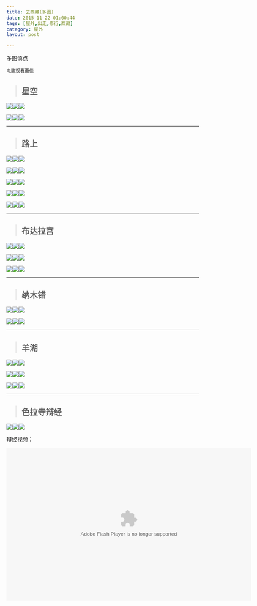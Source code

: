 ```yaml
---
title: 去西藏(多图)  
date: 2015-11-22 01:00:44  
tags: [屋外,出走,修行,西藏]  
category: 屋外  
layout: post  

---
```


多图慎点

`电脑观看更佳`

> ## 星空

[![](http://aevit.qiniudn.com/to_tibet_starry_sky_0.JPG?imageView2/1/w/200/h/200)](http://aevit.qiniudn.com/to_tibet_starry_sky_0.JPG)[![](http://aevit.qiniudn.com/to_tibet_starry_sky_1.JPG?imageView2/1/w/200/h/200)](http://aevit.qiniudn.com/to_tibet_starry_sky_1.JPG)[![](http://aevit.qiniudn.com/to_tibet_starry_sky_2.JPG?imageView2/1/w/200/h/200)](http://aevit.qiniudn.com/to_tibet_starry_sky_2.JPG)

<!--more-->

[![](http://aevit.qiniudn.com/to_tibet_starry_sky_3.JPG?imageView2/1/w/200/h/200)](http://aevit.qiniudn.com/to_tibet_starry_sky_3.JPG)[![](http://aevit.qiniudn.com/to_tibet_starry_sky_4.JPG?imageView2/1/w/200/h/200)](http://aevit.qiniudn.com/to_tibet_starry_sky_4.JPG)[![](http://aevit.qiniudn.com/to_tibet_starry_sky_5.JPG?imageView2/1/w/200/h/200)](http://aevit.qiniudn.com/to_tibet_starry_sky_5.JPG)

* * *

> ## 路上

[![](http://aevit.qiniudn.com/to_tibet_on_the_way_0.JPG?imageView2/1/w/200/h/200)](http://aevit.qiniudn.com/to_tibet_on_the_way_0.JPG)[![](http://aevit.qiniudn.com/to_tibet_on_the_way_1.JPG?imageView2/1/w/200/h/200)](http://aevit.qiniudn.com/to_tibet_on_the_way_1.JPG)[![](http://aevit.qiniudn.com/to_tibet_on_the_way_2.JPG?imageView2/1/w/200/h/200)](http://aevit.qiniudn.com/to_tibet_on_the_way_2.JPG)

[![](http://aevit.qiniudn.com/to_tibet_on_the_way_3.JPG?imageView2/1/w/200/h/200)](http://aevit.qiniudn.com/to_tibet_on_the_way_3.JPG)[![](http://aevit.qiniudn.com/to_tibet_on_the_way_4.JPG?imageView2/1/w/200/h/200)](http://aevit.qiniudn.com/to_tibet_on_the_way_4.JPG)[![](http://aevit.qiniudn.com/to_tibet_on_the_way_5.JPG?imageView2/1/w/200/h/200)](http://aevit.qiniudn.com/to_tibet_on_the_way_5.JPG)

[![](http://aevit.qiniudn.com/to_tibet_on_the_way_6.JPG?imageView2/1/w/200/h/200)](http://aevit.qiniudn.com/to_tibet_on_the_way_6.JPG)[![](http://aevit.qiniudn.com/to_tibet_on_the_way_7.JPG?imageView2/1/w/200/h/200)](http://aevit.qiniudn.com/to_tibet_on_the_way_7.JPG)[![](http://aevit.qiniudn.com/to_tibet_on_the_way_8.JPG?imageView2/1/w/200/h/200)](http://aevit.qiniudn.com/to_tibet_on_the_way_8.JPG)

[![](http://aevit.qiniudn.com/to_tibet_on_the_way_9.JPG?imageView2/1/w/200/h/200)](http://aevit.qiniudn.com/to_tibet_on_the_way_9.JPG)[![](http://aevit.qiniudn.com/to_tibet_on_the_way_10.JPG?imageView2/1/w/200/h/200)](http://aevit.qiniudn.com/to_tibet_on_the_way_10.JPG)[![](http://aevit.qiniudn.com/to_tibet_on_the_way_11.JPG?imageView2/1/w/200/h/200)](http://aevit.qiniudn.com/to_tibet_on_the_way_11.JPG)

[![](http://aevit.qiniudn.com/to_tibet_on_the_way_12.JPG?imageView2/1/w/200/h/200)](http://aevit.qiniudn.com/to_tibet_on_the_way_12.JPG)[![](http://aevit.qiniudn.com/to_tibet_on_the_way_13.JPG?imageView2/1/w/200/h/200)](http://aevit.qiniudn.com/to_tibet_on_the_way_13.JPG)[![](http://aevit.qiniudn.com/to_tibet_on_the_way_14.JPG?imageView2/1/w/200/h/200)](http://aevit.qiniudn.com/to_tibet_on_the_way_14.JPG)

* * *

> ## 布达拉宫

[![](http://aevit.qiniudn.com/to_tibet_bu_da_la_gong_0.JPG?imageView2/1/w/200/h/200)](http://aevit.qiniudn.com/to_tibet_bu_da_la_gong_0.JPG)[![](http://aevit.qiniudn.com/to_tibet_bu_da_la_gong_1.JPG?imageView2/1/w/200/h/200)](http://aevit.qiniudn.com/to_tibet_bu_da_la_gong_1.JPG)[![](http://aevit.qiniudn.com/to_tibet_bu_da_la_gong_2.JPG?imageView2/1/w/200/h/200)](http://aevit.qiniudn.com/to_tibet_bu_da_la_gong_2.JPG)

[![](http://aevit.qiniudn.com/to_tibet_bu_da_la_gong_3.JPG?imageView2/1/w/200/h/200)](http://aevit.qiniudn.com/to_tibet_bu_da_la_gong_3.JPG)[![](http://aevit.qiniudn.com/to_tibet_bu_da_la_gong_4.JPG?imageView2/1/w/200/h/200)](http://aevit.qiniudn.com/to_tibet_bu_da_la_gong_4.JPG)[![](http://aevit.qiniudn.com/to_tibet_bu_da_la_gong_5.JPG?imageView2/1/w/200/h/200)](http://aevit.qiniudn.com/to_tibet_bu_da_la_gong_5.JPG)

[![](http://aevit.qiniudn.com/to_tibet_bu_da_la_gong_6.JPG?imageView2/1/w/200/h/200)](http://aevit.qiniudn.com/to_tibet_bu_da_la_gong_6.JPG)[![](http://aevit.qiniudn.com/to_tibet_bu_da_la_gong_7.JPG?imageView2/1/w/200/h/200)](http://aevit.qiniudn.com/to_tibet_bu_da_la_gong_7.JPG)[![](http://aevit.qiniudn.com/to_tibet_bu_da_la_gong_8.JPG?imageView2/1/w/200/h/200)](http://aevit.qiniudn.com/to_tibet_bu_da_la_gong_8.JPG)

* * *

> ## 纳木错

[![](http://aevit.qiniudn.com/to_tibet_na_mu_cuo_0.JPG?imageView2/1/w/200/h/200)](http://aevit.qiniudn.com/to_tibet_na_mu_cuo_0.JPG)[![](http://aevit.qiniudn.com/to_tibet_na_mu_cuo_1.JPG?imageView2/1/w/200/h/200)](http://aevit.qiniudn.com/to_tibet_na_mu_cuo_1.JPG)[![](http://aevit.qiniudn.com/to_tibet_na_mu_cuo_2.JPG?imageView2/1/w/200/h/200)](http://aevit.qiniudn.com/to_tibet_na_mu_cuo_2.JPG)

[![](http://aevit.qiniudn.com/to_tibet_na_mu_cuo_3.JPG?imageView2/1/w/200/h/200)](http://aevit.qiniudn.com/to_tibet_na_mu_cuo_3.JPG)[![](http://aevit.qiniudn.com/to_tibet_na_mu_cuo_4.JPG?imageView2/1/w/200/h/200)](http://aevit.qiniudn.com/to_tibet_na_mu_cuo_4.JPG)[![](http://aevit.qiniudn.com/to_tibet_na_mu_cuo_5.JPG?imageView2/1/w/200/h/200)](http://aevit.qiniudn.com/to_tibet_na_mu_cuo_5.JPG)

* * *

> ## 羊湖

[![](http://aevit.qiniudn.com/to_tibet_yang_hu_0.JPG?imageView2/1/w/200/h/200)](http://aevit.qiniudn.com/to_tibet_yang_hu_0.JPG)[![](http://aevit.qiniudn.com/to_tibet_yang_hu_1.jpg?imageView2/1/w/200/h/200)](http://aevit.qiniudn.com/to_tibet_yang_hu_1.jpg)[![](http://aevit.qiniudn.com/to_tibet_yang_hu_2.JPG?imageView2/1/w/200/h/200)](http://aevit.qiniudn.com/to_tibet_yang_hu_2.JPG)

[![](http://aevit.qiniudn.com/to_tibet_yang_hu_3.JPG?imageView2/1/w/200/h/200)](http://aevit.qiniudn.com/to_tibet_yang_hu_3.JPG)[![](http://aevit.qiniudn.com/to_tibet_yang_hu_4.JPG?imageView2/1/w/200/h/200)](http://aevit.qiniudn.com/to_tibet_yang_hu_4.JPG)[![](http://aevit.qiniudn.com/to_tibet_yang_hu_5.JPG?imageView2/1/w/200/h/200)](http://aevit.qiniudn.com/to_tibet_yang_hu_5.JPG)

[![](http://aevit.qiniudn.com/to_tibet_yang_hu_6.JPG?imageView2/1/w/200/h/200)](http://aevit.qiniudn.com/to_tibet_yang_hu_6.JPG)[![](http://aevit.qiniudn.com/to_tibet_yang_hu_7.JPG?imageView2/1/w/200/h/200)](http://aevit.qiniudn.com/to_tibet_yang_hu_7.JPG)[![](http://aevit.qiniudn.com/to_tibet_yang_hu_8.JPG?imageView2/1/w/200/h/200)](http://aevit.qiniudn.com/to_tibet_yang_hu_8.JPG)

* * *

> ## 色拉寺辩经

[![](http://aevit.qiniudn.com/to_tibet_se_la_si_0.JPG?imageView2/1/w/200/h/200)](http://aevit.qiniudn.com/to_tibet_se_la_si_0.JPG)[![](http://aevit.qiniudn.com/to_tibet_se_la_si_1.JPG?imageView2/1/w/200/h/200)](http://aevit.qiniudn.com/to_tibet_se_la_si_1.JPG)[![](http://aevit.qiniudn.com/to_tibet_se_la_si_2.JPG?imageView2/1/w/200/h/200)](http://aevit.qiniudn.com/to_tibet_se_la_si_2.JPG)

辩经视频：

<embed src="http://player.youku.com/player.php/sid/XMTM5OTAyNDE4OA==/v.swf" allowfullscreen="true" quality="high" width="640" height="400" align="middle" allowscriptaccess="always" type="application/x-shockwave-flash">